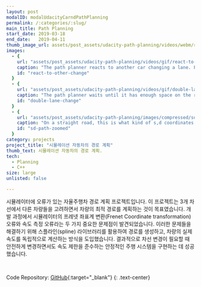 ```yaml
---
layout: post
modalID: modalUdacityCarndPathPlanning
permalink: /:categories/:slug/
main_title: Path Planning
start_date: 2019-03-18
end_date:   2019-04-11
thumb_image_url: assets/post_assets/udacity-path-planning/videos/webm/react-to-other-change.webm
images:
  - {
    url: "assets/post_assets/udacity-path-planning/videos/gif/react-to-other-change.gif",
    caption: "The path planner reacts to another car changing a lane. Full video: https://www.youtube.com/watch?v=VBae1-AQLpY",
    id: "react-to-other-change"
  }
  - {
    url: "assets/post_assets/udacity-path-planning/videos/gif/double-lane-change.gif",
    caption: "The path planner waits until it has enough space on the right, and then changes a lane. Because the right lane is free, it changes again. Full video: https://www.youtube.com/watch?v=VBae1-AQLpY",
    id: "double-lane-change"
  }
  - {
    url: "assets/post_assets/udacity-path-planning/images/compressed/sd-path-zoomed.png",
    caption: "On a straight road, this is what kind of s,d coordinates getFrenet sometimes returns, hence the difficulties I've had.",
    id: "sd-path-zoomed"
  }
category: projects
project_title: "시뮬레이션 자동차의 경로 계획"
thumb_text: 시뮬레이션 자동차의 경로 계획.
tech:
  - Planning
  - C++
size: large
unlisted: false

---
```


<div class="post-content-markdown">

시뮬레이터에 오류가 있는 자율주행차 경로 계획 프로젝트입니다. 이 프로젝트는 3개 차선에서 다른 차량들을 고려하면서 차량의 최적 경로를 계획하는 것이 목표였습니다. 개발 과정에서 시뮬레이터의 프레넷 좌표계 변환(Frenet Coordinate transformation) 오류와 속도 측정 오류라는 두 가지 중요한 문제점이 발견되었습니다. 이러한 문제들을 해결하기 위해 스플라인(spline) 라이브러리를 활용하여 경로를 생성하고, 차량의 실제 속도를 독립적으로 계산하는 방식을 도입했습니다. 결과적으로 차선 변경이 필요할 때 안전하게 변경하면서도 속도 제한을 준수하는 안정적인 주행 시스템을 구현하는 데 성공했습니다.

<br>

Code Repository: [GitHub](https://github.com/Harry-KIT/CarND-Path-Planning-Project){:target="_blank"}
{: .text-center}

</div>
